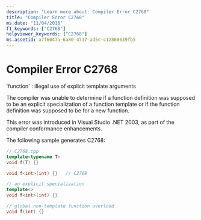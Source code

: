 ```yaml
---
description: "Learn more about: Compiler Error C2768"
title: "Compiler Error C2768"
ms.date: "11/04/2016"
f1_keywords: ["C2768"]
helpviewer_keywords: ["C2768"]
ms.assetid: a7f6047a-6a80-4737-ad5c-c12868639fb5
---
```

# Compiler Error C2768

'function' : illegal use of explicit template arguments

The compiler was unable to determine if a function definition was supposed to be an explicit specialization of a function template or if the function definition was supposed to be for a new function.

This error was introduced in Visual Studio .NET 2003, as part of the compiler conformance enhancements.

The following sample generates C2768:

```cpp
// C2768.cpp
template<typename T>
void f(T) {}

void f<int>(int) {}   // C2768

// an explicit specialization
template<>
void f<int>(int) {}

// global non-template function overload
void f(int) {}
```
